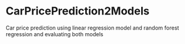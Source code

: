 # CarPricePrediction2Models
Car price prediction using linear regression model and random forest regression and evaluating both models 
